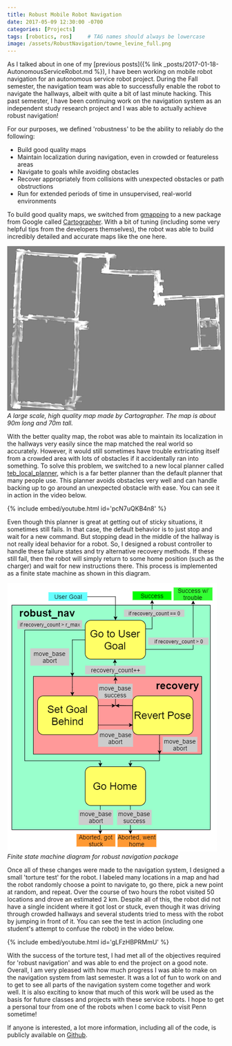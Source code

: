 ```yaml
---
title: Robust Mobile Robot Navigation
date: 2017-05-09 12:30:00 -0700
categories: [Projects]
tags: [robotics, ros]     # TAG names should always be lowercase
image: /assets/RobustNavigation/towne_levine_full.png
---
```


As I talked about in one of my [previous posts]({% link _posts/2017-01-18-AutonomousServiceRobot.md %}), I have been working on mobile robot navigation for an autonomous service robot project. During the Fall semester, the navigation team was able to successfully enable the robot to navigate the hallways, albeit with quite a bit of last minute hacking. This past semester, I have been continuing work on the navigation system as an independent study research project and I was able to actually achieve robust navigation!

For our purposes, we defined 'robustness' to be the ability to reliably do the following:

- Build good quality maps
- Maintain localization during navigation, even in crowded or featureless areas
- Navigate to goals while avoiding obstacles
- Recover appropriately from collisions with unexpected obstacles or path obstructions
- Run for extended periods of time in unsupervised, real-world environments

To build good quality maps, we switched from [gmapping](https://wiki.ros.org/gmapping) to a new package from Google called [Cartographer](https://google-cartographer-ros.readthedocs.io/en/latest/). With a bit of tuning (including some very helpful tips from the developers themselves), the robot was able to build incredibly detailed and accurate maps like the one here.

![](/assets/RobustNavigation/towne_levine_full.png)
_A large scale, high quality map made by Cartographer. The map is about 90m long and 70m tall._

With the better quality map, the robot was able to maintain its localization in the hallways very easily since the map matched the real world so accurately. However, it would still sometimes have trouble extricating itself from a crowded area with lots of obstacles if it accidentally ran into something. To solve this problem, we switched to a new local planner called [teb_local_planner](https://wiki.ros.org/teb_local_planner), which is a far better planner than the default planner that many people use. This planner avoids obstacles very well and can handle backing up to go around an unexpected obstacle with ease. You can see it in action in the video below. 

{% include embed/youtube.html id='pcN7uQKB4n8' %}

Even though this planner is great at getting out of sticky situations, it sometimes still fails. In that case, the default behavior is to just stop and wait for a new command. But stopping dead in the middle of the hallway is not really ideal behavior for a robot. So, I designed a robust controller to handle these failure states and try alternative recovery methods. If these still fail, then the robot will simply return to some home position (such as the charger) and wait for new instructions there. This process is implemented as a finite state machine as shown in this diagram.

![](/assets/RobustNavigation/RobustNavFlowchart.png)
_Finite state machine diagram for robust navigation package_

Once all of these changes were made to the navigation system, I designed a small 'torture test' for the robot. I labeled many locations in a map and had the robot randomly choose a point to navigate to, go there, pick a new point at random, and repeat. Over the course of two hours the robot visited 50 locations and drove an estimated 2 km. Despite all of this, the robot did not have a single incident where it got lost or stuck, even though it was driving through crowded hallways and several students tried to mess with the robot by jumping in front of it. You can see the test in action (including one student's attempt to confuse the robot) in the video below.

{% include embed/youtube.html id='gLFzHBPRMmU' %}

With the success of the torture test, I had met all of the objectives required for 'robust navigation' and was able to end the project on a good note. Overall, I am very pleased with how much progress I was able to make on the navigation system from last semester. It was a lot of fun to work on and to get to see all parts of the navigation system come together and work well. It is also exciting to know that much of this work will be used as the basis for future classes and projects with these service robots. I hope to get a personal tour from one of the robots when I come back to visit Penn sometime!

 If anyone is interested, a lot more information, including all of the code, is publicly available on [Github](https://github.com/GRASP-ML/ServiceRobots).
